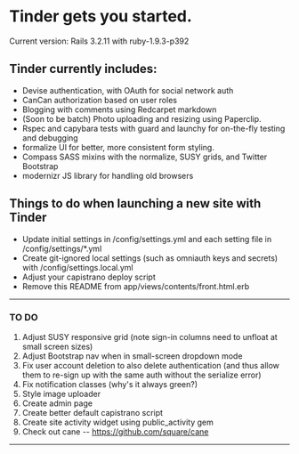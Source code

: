 Tinder gets you started. 
========================

Current version: Rails 3.2.11 with ruby-1.9.3-p392

Tinder currently includes:
--------------------------

* Devise authentication, with OAuth for social network auth 
* CanCan authorization based on user roles
* Blogging with comments using Redcarpet markdown
* (Soon to be batch) Photo uploading and resizing using Paperclip.
* Rspec and capybara tests with guard and launchy for on-the-fly testing and debugging
* formalize UI for better, more consistent form styling.
* Compass SASS mixins with the normalize, SUSY grids, and Twitter Bootstrap
* modernizr JS library for handling old browsers

Things to do when launching a new site with Tinder
--------------------------------------------

* Update initial settings in /config/settings.yml and each setting file in /config/settings/*.yml
* Create git-ignored local settings (such as omniauth keys and secrets) with /config/settings.local.yml
* Adjust your capistrano deploy script
* Remove this README from app/views/contents/front.html.erb

* * *

### TO DO

1. Adjust SUSY responsive grid (note sign-in columns need to unfloat at small screen sizes)
2. Adjust Bootstrap nav when in small-screen dropdown mode
3. Fix user account deletion to also delete authentication (and thus allow them to re-sign up with the same auth without the serialize error)
4. Fix notification classes (why's it always green?)
5. Style image uploader
6. Create admin page
7. Create better default capistrano script
8. Create site activity widget using public_activity gem
9. Check out cane -- https://github.com/square/cane


* * * 

